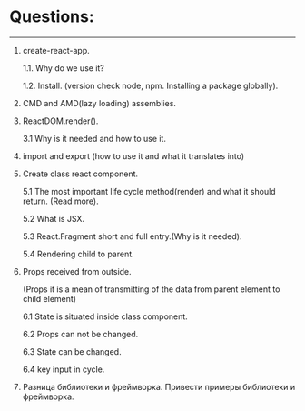 # Questions: #
- - -
1. create-react-app.
   
   1.1. Why do we use it?
    
   1.2. Install. (version check node, npm. Installing a package globally).
   
2. CMD and AMD(lazy loading) assemblies.
   
3. ReactDOM.render().

   3.1 Why is it needed and how to use it.
   
4. import and export (how to use it and what it translates into)
   
5. Create class react component.

   5.1 The most important life cycle method(render) and what it should return. (Read more).

   5.2 What is JSX.

   5.3 React.Fragment short and full entry.(Why is it needed).

   5.4 Rendering child to parent.
   
6. Props received from outside.
   
   (Props it is a mean of transmitting of the data from parent element to child element)
   
   6.1 State is situated inside class component.
   
   6.2 Props can not be changed.
   
   6.3 State can be changed.
   
   6.4 key input in cycle.

7. Разница библиотеки и фреймворка.
   Привести примеры библиотеки и фреймворка.